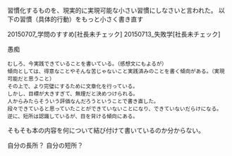 
習慣化するものを、現実的に実現可能な小さい習慣にしなさいと言われた。
以下の習慣（具体的行動）をもっと小さく書き直す

20150707_学問のすすめ[社長未チェック]
20150713_失敗学[社長未チェック]









愚痴

	むしろ、今実践できていることを書いている。（感想文にもよるが）
	傾向としては、得意なことやそんな苦じゃないこと実践済みのことを書く傾向がある。（実現可能だと思うこと）
	その上で、より完璧にするために文章化を行っている。
	しかし、目標が大きすぎて、無理だと決めつけられる。
	人からみたらそういう評価なんだろうということで書き直した。
	段々できていると思っていたことができていないことになり、できていないだらけになる。
	逆に、短所は認識しているが、目を背ける傾向にある。


そもそも本の内容を何について結び付けて書いているのか分からない。

自分の長所？
自分の短所？











